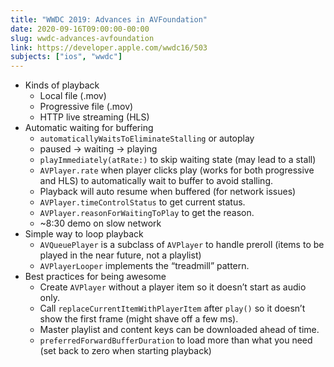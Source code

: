 ```yaml
---
title: "WWDC 2019: Advances in AVFoundation"
date: 2020-09-16T09:00:00-00:00
slug: wwdc-advances-avfoundation
link: https://developer.apple.com/wwdc16/503
subjects: ["ios", "wwdc"]
---
```


* Kinds of playback
    * Local file (.mov)
    * Progressive file (.mov)
    * HTTP live streaming (HLS)
* Automatic waiting for buffering
    * `automaticallyWaitsToEliminateStalling` or autoplay
    * paused -> waiting -> playing
    * `playImmediately(atRate:)` to skip waiting state (may lead to a stall)
    * `AVPlayer.rate` when player clicks play (works for both progressive and HLS) to automatically wait to buffer to avoid stalling.
    * Playback will auto resume when buffered (for network issues)
    * `AVPlayer.timeControlStatus` to get current status.
    * `AVPlayer.reasonForWaitingToPlay` to get the reason.
    * ~8:30 demo on slow network
* Simple way to loop playback
    * `AVQueuePlayer` is a subclass of `AVPlayer` to handle preroll (items to be played in the near future, not a playlist)
    * `AVPlayerLooper` implements the “treadmill” pattern.
* Best practices for being awesome
    * Create `AVPlayer` without a player item so it doesn’t start as audio only.
    * Call `replaceCurrentItemWithPlayerItem` after `play()` so it doesn’t show the first frame (might shave off a few ms).
    * Master playlist and content keys can be downloaded ahead of time.
    * `preferredForwardBufferDuration` to load more than what you need (set back to zero when starting playback)